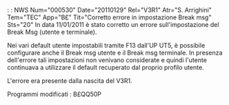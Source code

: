  :  : NWS Num="000530" Date="20110129" Rel="V3R1" Atr="S. Arrighini" Tem="TEC" App="B£" Tit="Corretto errore in impostazione Break msg" Sts="20"
In data 11/01/2011 è stato corretto un errore sull'impostazione del Break Msg (utente e terminale).

Nei vari default utente impostabili tramite F13 dall'UP UT5, è possibile configurare anche il Break msg utente e il Break msg terminale.
In presenza dell'errore tali impostazioni non venivano considerate e quindi l'utente continuava a utilizzare il default recuperato dal proprio profilo utente.

L'errore era presente dalla nascita del V3R1.

Programmi modificati : 
B£QQ50P
